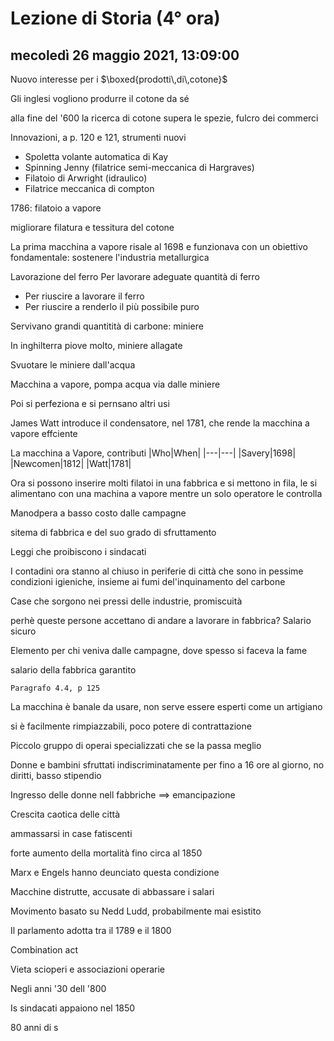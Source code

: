 # Lezione di Storia (4° ora)

## mecoledì 26 maggio 2021, 13:09:00
Nuovo interesse per i $\boxed{prodotti\,di\,cotone}$

Gli inglesi vogliono produrre il cotone da sé

alla fine del '600 la ricerca di cotone supera le spezie, fulcro dei commerci

Innovazioni, a p. 120 e 121, strumenti nuovi

* Spoletta volante automatica di Kay
* Spinning Jenny (filatrice semi-meccanica di Hargraves)
* Filatoio di Arwright (idraulico)
* Filatrice meccanica di compton

1786: filatoio a vapore


migliorare filatura e tessitura del cotone

La prima macchina a vapore risale al 1698 e funzionava con un obiettivo fondamentale: sostenere l'industria metallurgica

Lavorazione del ferro
Per lavorare adeguate quantità di ferro
* Per riuscire a lavorare il ferro
* Per riuscire a renderlo il più possibile puro

Servivano grandi quantitità di carbone: miniere

In inghilterra piove molto, miniere allagate

Svuotare le miniere dall'acqua


Macchina a vapore, pompa acqua via dalle miniere

Poi si perfeziona e si pernsano altri usi

James Watt introduce il condensatore, nel 1781, che rende la macchina a vapore effciente

La macchina a Vapore, contributi
|Who|When|
|---|---|
|Savery|1698|
|Newcomen|1812|
|Watt|1781|


Ora si possono inserire molti filatoi in una fabbrica e si mettono in fila, le si alimentano con una machina a vapore mentre un solo operatore le controlla


Manodpera a basso costo dalle campagne


sitema di fabbrica e del suo grado di sfruttamento

 Leggi che proibiscono i sindacati

I contadini ora stanno al chiuso in periferie di città che sono in pessime condizioni igieniche, insieme ai fumi del'inquinamento del carbone

Case che sorgono nei pressi delle industrie, promiscuità


perhè queste persone accettano di andare a lavorare in fabbrica?
Salario sicuro

Elemento per chi veniva dalle campagne, dove spesso si faceva la fame

salario della fabbrica garantito

	Paragrafo 4.4, p 125


La macchina è banale da usare, non serve essere esperti come un artigiano

si è facilmente rimpiazzabili, poco potere di contrattazione

Piccolo gruppo di operai specializzati che se la passa meglio


Donne e bambini sfruttati indiscriminatamente per fino a 16 ore al giorno, no diritti, basso stipendio

Ingresso delle donne nell fabbriche $\implies$ emancipazione

Crescita caotica delle città

ammassarsi in case fatiscenti 

forte aumento della mortalità fino circa al $1850$

Marx e Engels hanno deunciato questa condizione


Macchine distrutte, accusate di abbassare i salari 

Movimento basato su $\text{Nedd Ludd}$, probabilmente mai esistito

Il parlamento adotta tra il 1789 e il 1800

Combination act


Vieta scioperi e associazioni operarie


Negli anni '30 dell '800

Is sindacati appaiono nel 1850

80 anni di s
<!--stackedit_data:
eyJoaXN0b3J5IjpbLTcxMDEwODIwMSwtMzM3MzI2NTY2LDg1Mj
g1MzI1N119
-->